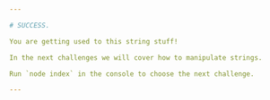 ```yaml
---

# SUCCESS.

You are getting used to this string stuff!

In the next challenges we will cover how to manipulate strings.

Run `node index` in the console to choose the next challenge.

---
```

